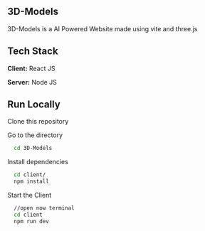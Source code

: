 ## 3D-Models
3D-Models is a AI Powered Website made using vite and three.js

## Tech Stack

**Client:** 
React JS

**Server:**
Node JS

  
## Run Locally

Clone this repository

Go to the directory

```bash
  cd 3D-Models
```

Install dependencies

```bash
  cd client/
  npm install
```

Start the Client

```bash
  //open now terminal
  cd client
  npm run dev
```


